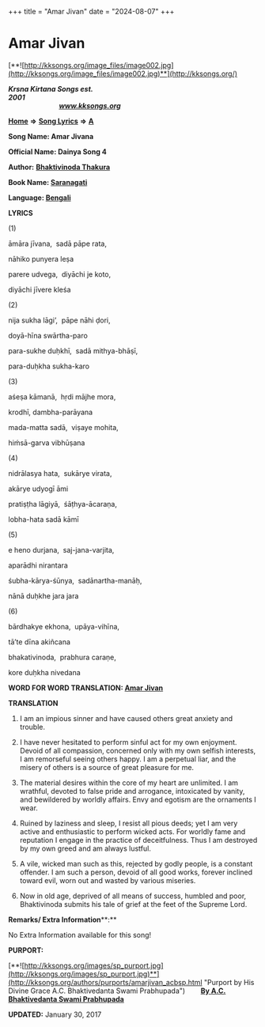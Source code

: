 +++
title = "Amar Jivan"
date = "2024-08-07"
+++

# Amar Jivan
[**![http://kksongs.org/image_files/image002.jpg](http://kksongs.org/image_files/image002.jpg)**](http://kksongs.org/)

**_Krsna Kirtana Songs est. 2001_**                                                                                                                                                 **_www.kksongs.org_**

[**Home**](http://kksongs.org/) **⇒** [**Song Lyrics**](http://kksongs.org/lyrics.html) **⇒** [**A**](http://kksongs.org/songs/song_a.html)

**Song Name: Amar Jivana**

**Official Name: Dainya Song 4**

**Author:** [**Bhaktivinoda Thakura**](http://kksongs.org/authors/list/bhaktivinoda.html)

**Book Name: [Saranagati](http://kksongs.org/authors/literature/saranagati.html)**

**Language: [Bengali](http://kksongs.org/language/list/bengali.html)**

**LYRICS**

(1)

āmāra jīvana,  sadā pāpe rata,

nāhiko punyera leṣa

parere udvega,  diyāchi je koto,

diyāchi jīvere kleśa

(2)

nija sukha lāgi’,  pāpe nāhi ḍori,

doyā-hīna swārtha-paro

para-sukhe duḥkhī,  sadā mithya-bhāṣī,

para-duḥkha sukha-karo

(3)

aśeṣa kāmanā,  hṛdi mājhe mora,

krodhī, dambha-parāyana

mada-matta sadā,  viṣaye mohita,

hiḿsā-garva vibhūṣana

(4)

nidrālasya hata,  sukārye virata,

akārye udyogī āmi

pratiṣṭha lāgiyā,  śāṭhya-ācaraṇa,

lobha-hata sadā kāmī

(5)

e heno durjana,  saj-jana-varjita,

aparādhi nirantara

śubha-kārya-śūnya,  sadānartha-manāḥ,

nānā duḥkhe jara jara

(6)

bārdhakye ekhona,  upāya-vihīna,

tā’te dīna akiñcana

bhakativinoda,  prabhura caraṇe,

kore duḥkha nivedana

**WORD FOR WORD TRANSLATION: [Amar Jivan](http://kksongs.org/synonym/a/amarjivan.html)**

**TRANSLATION**

1) I am an impious sinner and have caused others great anxiety and trouble.

2) I have never hesitated to perform sinful act for my own enjoyment. Devoid of all compassion, concerned only with my own selfish interests, I am remorseful seeing others happy. I am a perpetual liar, and the misery of others is a source of great pleasure for me.

3) The material desires within the core of my heart are unlimited. I am wrathful, devoted to false pride and arrogance, intoxicated by vanity, and bewildered by worldly affairs. Envy and egotism are the ornaments I wear.

4) Ruined by laziness and sleep, I resist all pious deeds; yet I am very active and enthusiastic to perform wicked acts. For worldly fame and reputation I engage in the practice of deceitfulness. Thus I am destroyed by my own greed and am always lustful.

5) A vile, wicked man such as this, rejected by godly people, is a constant offender. I am such a person, devoid of all good works, forever inclined toward evil, worn out and wasted by various miseries.

6) Now in old age, deprived of all means of success, humbled and poor, Bhaktivinoda submits his tale of grief at the feet of the Supreme Lord.

**Remarks/ Extra Information****:**

No Extra Information available for this song!

**PURPORT:**

[**![http://kksongs.org/images/sp_purport.jpg](http://kksongs.org/images/sp_purport.jpg)**](http://kksongs.org/authors/purports/amarjivan_acbsp.html "Purport by His Divine Grace A.C. Bhaktivedanta Swami Prabhupada")        **[By A.C. Bhaktivedanta Swami Prabhupada](http://kksongs.org/authors/purports/amarjivan_acbsp.html)**

**UPDATED:** January 30, 2017